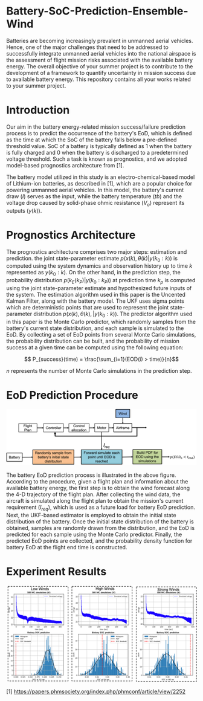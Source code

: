 # Battery-SoC-Prediction-Ensemble-Wind
Batteries are becoming increasingly prevalent in unmanned aerial vehicles. Hence, one of the major challenges that need to be addressed to successfully integrate unmanned aerial vehicles into the national airspace is the assessment of flight mission risks associated with the available battery energy. The overall objective of your summer project is to contribute to the development of a framework to quantify uncertainty in mission success due to available battery energy.
This repository contains all your works related to your summer project. 

# Introduction 
Our aim in the battery energy-related mission success/failure prediction process is to predict the occurrence of the battery's EoD, which is defined as the time at which the SoC of the battery falls below a pre-defined threshold value. SoC of a battery is typically defined as 1 when the battery is fully charged and 0 when the battery is discharged to a predetermined voltage threshold. Such a task is known as prognostics, and we adopted model-based prognostics architecture from [1]. 

The battery model utilized in this study is an electro-chemical-based model of Lithium-ion batteries, as described in [1], which are a popular choice for powering unmanned aerial vehicles. In this model, the battery's current draw ($I$) serves as the input, while the battery temperature ($tb$) and the voltage drop caused by solid-phase ohmic resistance ($V_o$) represent its outputs ($y(k)$).

# Prognostics Architecture 
The prognostics architecture comprises two major steps: estimation and prediction. the joint state-parameter estimate $p(x(k), \theta(k)|y(k_0:k))$ is computed using the system dynamics and observation history up to time $k$ represented as $y(k_0:k)$. On the other hand, in the prediction step, the probability distribution $p(k_E(k_P)|y(k_0:k_P))$ at prediction time $k_p$ is computed using the joint state-parameter estimate and hypothesized future inputs of the system. The estimation algorithm used in this paper is the Uncented Kalman Filter, along with the battery model. The UKF uses sigma points which are deterministic points that are used to represent the joint state-parameter distribution $p(x(k), \theta(k),|y(k_0:k))$. The predictor algorithm used in this paper is the Monte Carlo predictor, which randomly samples from the battery's current state distribution, and each sample is simulated to the EoD.  By collecting a set of EoD points from several Monte Carlo simulations, the probability distribution can be built, and the probability of mission success at a given time can be computed using the following equation:


   $$ P_{success}(time) = \frac{\sum_{i=1}(EOD(i) > time)}{n}$$

$n$ represents the number of Monte Carlo simulations in the prediction step.

# EoD Prediction Procedure

![](Week%203/prog_procedure.png)


The battery EoD prediction process is illustrated in the above figure. According to the procedure, given a flight plan and information about the available battery energy, the first step is to obtain the wind forecast along the 4-D trajectory of the flight plan. After collecting the wind data, the aircraft is simulated along the flight plan to obtain the mission's current requirement ($I_{req}$), which is used as a future load for battery EoD prediction. Next, the UKF-based estimator is employed to obtain the initial state distribution of the battery. Once the initial state distribution of the battery is obtained, samples are randomly drawn from the distribution, and the EoD is predicted for each sample using the Monte Carlo predictor. Finally, the predicted EoD points are collected, and the probability density function for battery EoD at the flight end time is constructed.

# Experiment Results 

![](Week%203/wind_results.png)

[1] https://papers.phmsociety.org/index.php/phmconf/article/view/2252
